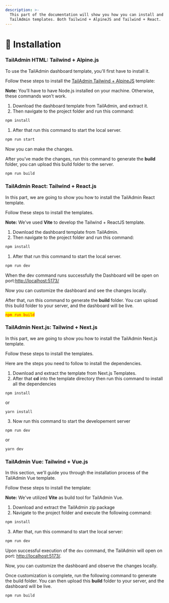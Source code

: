 ```yaml
---
description: >-
  This part of the documentation will show you how you can install and configure
  TailAdmin templates. Both Tailwind + AlpineJS and Tailwind + React.
---
```


# 🚀 Installation

### TailAdmin HTML: Tailwind + Alpine.js

To use the TailAdmin dashboard template, you'll first have to install it.

Follow these steps to install the [TailAdmin Tailwind + AlpineJS](https://tailadmin.com/download) template:

**Note:** You’ll have to have Node.js installed on your machine. Otherwise, these commands won’t work.

1. Download the dashboard template from TailAdmin, and extract it.
2. Then navigate to the project folder and run this command:

```bash
npm install
```

1. After that run this command to start the local server.

```bash
npm run start
```

Now you can make the changes.

After you’ve made the changes, run this command to generate the **build** folder, you can upload this build folder to the server.

```bash
npm run build
```



### TailAdmin React: Tailwind + React.js

In this part, we are going to show you how to install the TailAdmin React template.

Follow these steps to install the templates.

**Note:** We’ve used **Vite** to develop the Tailwind + ReactJS template.

1. Download the dashboard template from TailAdmin.
2. Then navigate to the project folder and run this command:

```bash
npm install
```

1. After that run this command to start the local server.

```bash
npm run dev
```

When the dev command runs successfully the Dashboard will be open on port:[http://localhost:5173/](http://localhost:5173/)

Now you can customize the dashboard and see the changes locally.

After that, run this command to generate the **build** folder. You can upload this build folder to your server, and the dashboard will be live.

<mark style="color:red;">`npm run build`</mark>



### TailAdmin Next.js: Tailwind + Next.js

In this part, we are going to show you how to install the TailAdmin Next.js template.

Follow these steps to install the templates.

Here are the steps you need to follow to install the dependencies.

1. Download and extract the template from Next.js Templates.
2. After that **cd** into the template directory then run this command to install all the dependencies

```
npm install
```

or

```
yarn install
```

3. Now run this command to start the developement server

```
npm run dev
```

or

```
yarn dev
```



### TailAdmin Vue: Tailwind + Vue.js <a href="#vue" id="vue"></a>

In this section, we'll guide you through the installation process of the TailAdmin Vue template.

Follow these steps to install the template:

**Note:** We've utilized **Vite** as build tool for TailAdmin Vue.

1. Download and extract the TailAdmin zip package
2. Navigate to the project folder and execute the following command:

```sh
npm install
```

3. After that, run this command to start the local server:

```sh
npm run dev
```

Upon successful execution of the `dev` command, the TailAdmin will open on port: [http://localhost:5173/](http://localhost:5173/).

Now, you can customize the dashboard and observe the changes locally.

Once customization is complete, run the following command to generate the build folder. You can then upload this **build** folder to your server, and the dashboard will be live.

```sh
npm run build
```
